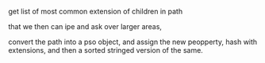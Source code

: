 ﻿get list of most common extension of children in path

that we then can ipe and ask over larger areas, 

convert the path into a pso object, and assign the new peopperty, hash with extensions, and then a sorted stringed version of the same.